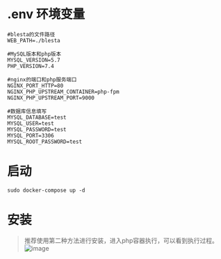 # .env 环境变量
```
#blesta的文件路径
WEB_PATH=./blesta

#MySQL版本和php版本
MYSQL_VERSION=5.7
PHP_VERSION=7.4

#nginx的端口和php服务端口
NGINX_PORT_HTTP=80
NGINX_PHP_UPSTREAM_CONTAINER=php-fpm
NGINX_PHP_UPSTREAM_PORT=9000

#数据库信息填写
MYSQL_DATABASE=test
MYSQL_USER=test
MYSQL_PASSWORD=test
MYSQL_PORT=3306
MYSQL_ROOT_PASSWORD=test
```
# 启动
```
sudo docker-compose up -d
```

# 安装
>推荐使用第二种方法进行安装，进入php容器执行，可以看到执行过程。
![image](https://user-images.githubusercontent.com/85656971/225224010-e134bd86-38e9-45ad-b558-e1730b73152f.png)
